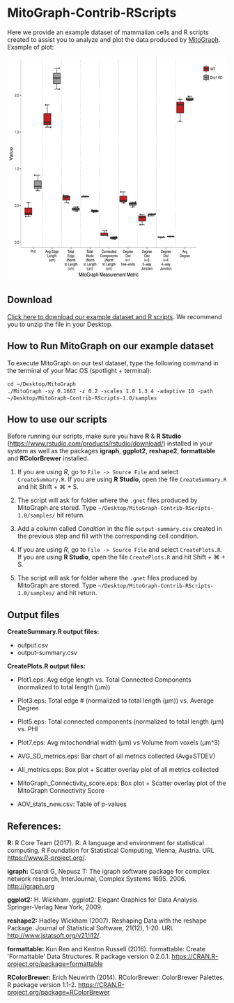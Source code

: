 # MitoGraph-Contrib-RScripts

Here we provide an example dataset of mammalian cells and R scripts created to assist you to analyze and plot the data produced by <a href="https://github.com/vianamp/MitoGraph">MitoGraph</a>. Example of plot:

<p align="center">
  <img src="doc/All_metrics.png" width="auto" height="512" title="All metrics">
</p>

## Download

<a href="https://github.com/Hill-Lab/MitoGraph-Contrib-RScripts/archive/v1.0.zip">Click here to download our example dataset and R scripts</a>. We recommend you to unzip the file in your Desktop.

## How to Run MitoGraph on our example dataset

To execute MitoGraph on our test dataset, type the following command in the terminal of your Mac OS (spotlight + terminal):

```
cd ~/Desktop/MitoGraph
./MitoGraph -xy 0.1667 -z 0.2 -scales 1.0 1.3 4 -adaptive 10 -path ~/Desktop/MitoGraph-Contrib-RScripts-1.0/samples
```

## How to use our scripts

Before running our scripts, make sure you have __R__ & __R Studio__ (https://www.rstudio.com/products/rstudio/download/) installed in your system as well as the packages __igraph__, __ggplot2__, __reshape2__, __formattable__ and __RColorBrewer__ installed.

1. If you are using _R_, go to `File -> Source File` and select `CreateSummary.R`. If you are using __R Studio__, open the file `CreateSummary.R` and hit Shift + ⌘ + S.

2. The script will ask for folder where the `.gnet` files produced by MitoGraph are stored. Type `~/Desktop/MitoGraph-Contrib-RScripts-1.0/samples/` hit return.

3. Add a column called _Condition_ in the file `output-summary.csv` created in the previous step and fill with the corresponding cell condition.

4. If you are using _R_, go to `File -> Source File` and select `CreatePlots.R`. If you are using __R Studio__, open the file `CreatePlots.R` and hit Shift + ⌘ + S.

5. The script will ask for folder where the `.gnet` files produced by MitoGraph are stored. Type `~/Desktop/MitoGraph-Contrib-RScripts-1.0/samples/` and hit return.

## Output files

__CreateSummary.R output files:__ 
* output.csv
* output-summary.csv

__CreatePlots.R output files:__
* Plot1.eps: Avg edge length vs. Total Connected Components (normalized to total length (µm))

* Plot3.eps: Total edge # (normalized to total length (µm)) vs. Average Degree

* Plot5.eps: Total connected components (normalized to total length (µm) vs. PHI

* Plot7.eps: Avg mitochondrial width (µm) vs Volume from voxels (µm^3)

* AVG_SD_metrics.eps: Bar chart of all metrics collected (Avg±STDEV)

* All_metrics.eps: Box plot + Scatter overlay plot of all metrics collected 

* MitoGraph_Connectivity_score.eps: Box plot + Scatter overlay plot of the MitoGraph Connectivity Score

* AOV_stats_new.csv: Table of p-values 

## References: 

__R:__ R Core Team (2017). R: A language and environment for statistical computing. R Foundation for
  Statistical Computing, Vienna, Austria. URL https://www.R-project.org/.

__igraph:__ Csardi G, Nepusz T: The igraph software package for complex network research, InterJournal, Complex
  Systems 1695. 2006. http://igraph.org

__ggplot2:__ H. Wickham. ggplot2: Elegant Graphics for Data Analysis. Springer-Verlag New York, 2009.

__reshape2:__ Hadley Wickham (2007). Reshaping Data with the reshape Package. Journal of Statistical Software,
  21(12), 1-20. URL http://www.jstatsoft.org/v21/i12/.

__formattable:__ Kun Ren and Kenton Russell (2016). formattable: Create 'Formattable' Data Structures. R package
  version 0.2.0.1. https://CRAN.R-project.org/package=formattable

__RColorBrewer:__ Erich Neuwirth (2014). RColorBrewer: ColorBrewer Palettes. R package version 1.1-2.
  https://CRAN.R-project.org/package=RColorBrewer
